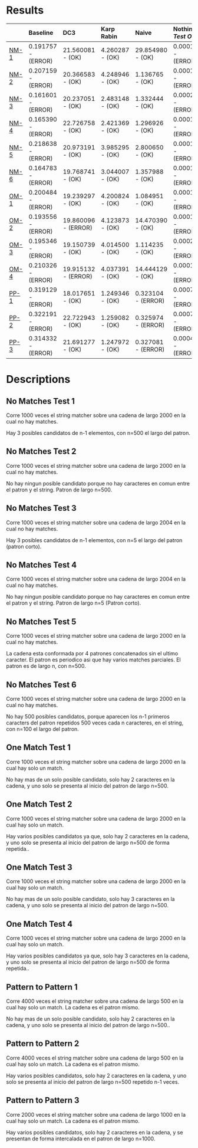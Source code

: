 # Results 

 | |Baseline|DC3|Karp Rabin|Naive|Nothing _Test Only_|Z Box|
|:---|:---|:---|:---|:---|:---|:---|
|[NM-1](#no-matches-test-1)|0.191757 - (ERROR)|21.560081 - (OK)|4.260287 - (OK)|29.854980 - (OK)|0.000173 - (ERROR)|3.553794 - (OK)|
|[NM-2](#no-matches-test-2)|0.207159 - (ERROR)|20.366583 - (OK)|4.248946 - (OK)|1.136765 - (OK)|0.000186 - (ERROR)|2.749097 - (OK)|
|[NM-3](#no-matches-test-3)|0.161601 - (ERROR)|20.237051 - (OK)|2.483148 - (OK)|1.332444 - (OK)|0.000253 - (ERROR)|2.026029 - (OK)|
|[NM-4](#no-matches-test-4)|0.165390 - (ERROR)|22.726758 - (OK)|2.421369 - (OK)|1.296926 - (OK)|0.000158 - (ERROR)|1.939456 - (OK)|
|[NM-5](#no-matches-test-5)|0.218638 - (ERROR)|20.973191 - (OK)|3.985295 - (OK)|2.800650 - (OK)|0.000197 - (ERROR)|2.143248 - (OK)|
|[NM-6](#no-matches-test-6)|0.164783 - (ERROR)|19.768741 - (OK)|3.044007 - (OK)|1.357988 - (OK)|0.000187 - (ERROR)|2.032005 - (OK)|
|[OM-1](#one-match-test-1)|0.200484 - (ERROR)|19.239297 - (OK)|4.200824 - (OK)|1.084951 - (OK)|0.000177 - (ERROR)|2.153550 - (OK)|
|[OM-2](#one-match-test-2)|0.193556 - (ERROR)|19.860096 - (ERROR)|4.123873 - (OK)|14.470390 - (OK)|0.000171 - (ERROR)|2.505943 - (OK)|
|[OM-3](#one-match-test-3)|0.195346 - (ERROR)|19.150739 - (OK)|4.014500 - (OK)|1.114235 - (OK)|0.000203 - (ERROR)|2.185950 - (OK)|
|[OM-4](#one-match-test-4)|0.210326 - (ERROR)|19.915132 - (ERROR)|4.037391 - (OK)|14.444129 - (OK)|0.000175 - (ERROR)|2.510152 - (OK)|
|[PP-1](#pattern-to-pattern-1)|0.319129 - (ERROR)|18.017651 - (OK)|1.249346 - (OK)|0.323104 - (ERROR)|0.000790 - (ERROR)|3.201581 - (OK)|
|[PP-2](#pattern-to-pattern-2)|0.322191 - (ERROR)|22.722943 - (OK)|1.259082 - (OK)|0.325974 - (ERROR)|0.000778 - (ERROR)|4.794131 - (OK)|
|[PP-3](#pattern-to-pattern-3)|0.314332 - (ERROR)|21.691277 - (OK)|1.247972 - (OK)|0.327081 - (ERROR)|0.000407 - (ERROR)|4.478853 - (OK)|
# Descriptions 

## No Matches Test 1 

 
Corre 1000 veces el string matcher sobre una cadena de largo 2000 en la cual no hay matches.

Hay 3 posibles candidatos de n-1 elementos, con n=500 el largo del patron.
                
## No Matches Test 2 

 
Corre 1000 veces el string matcher sobre una cadena de largo 2000 en la cual no hay matches.

No hay ningun posible candidato porque no hay caracteres en comun entre el patron y el string. Patron de largo n=500.
                
## No Matches Test 3 

 
Corre 1000 veces el string matcher sobre una cadena de largo 2004 en la cual no hay matches.

Hay 3 posibles candidatos de n-1 elementos, con n=5 el largo del patron (patron corto).
                
## No Matches Test 4 

 
Corre 1000 veces el string matcher sobre una cadena de largo 2004 en la cual no hay matches.

No hay ningun posible candidato porque no hay caracteres en comun entre el patron y el string. Patron de largo n=5 (Patron corto).
                
## No Matches Test 5 

 
Corre 1000 veces el string matcher sobre una cadena de largo 2000 en la cual no hay matches.

La cadena esta conformada por 4 patrones concatenados sin el ultimo caracter. El patron es periodico asi que hay varios matches parciales.
El patron es de largo n, con n=500.
                
## No Matches Test 6 

 
Corre 1000 veces el string matcher sobre una cadena de largo 2000 en la cual no hay matches.

No hay 500 posibles candidatos, porque aparecen los n-1 primeros caracters del patron repetidos 500 veces cada n caracteres,
en el string, con n=100 el largo del patron.
                
## One Match Test 1 

 
Corre 1000 veces el string matcher sobre una cadena de largo 2000 en la cual hay solo un match.

No hay mas de un solo posible candidato, solo hay 2 caracteres en la cadena, y uno solo se presenta al inicio del
patron de largo n=500.
                
## One Match Test 2 

 
Corre 1000 veces el string matcher sobre una cadena de largo 2000 en la cual hay solo un match.

Hay varios posibles candidatos ya que, solo hay 2 caracteres en la cadena, y uno solo se presenta al inicio del
patron de largo n=500 de forma repetida..
                
## One Match Test 3 

 
Corre 1000 veces el string matcher sobre una cadena de largo 2000 en la cual hay solo un match.

No hay mas de un solo posible candidato, solo hay 3 caracteres en la cadena, y uno solo se presenta al inicio del
patron de largo n=500.
                
## One Match Test 4 

 
Corre 1000 veces el string matcher sobre una cadena de largo 2000 en la cual hay solo un match.

Hay varios posibles candidatos ya que, solo hay 3 caracteres en la cadena, y uno solo se presenta al inicio del
patron de largo n=500 de forma repetida..
                
## Pattern to Pattern 1 

 
Corre 4000 veces el string matcher sobre una cadena de largo 500 en la cual hay solo un match. La cadena es el patron mismo.

No hay mas de un solo posible candidato, solo hay 2 caracteres en la cadena, y uno solo se presenta al inicio del
patron de largo n=500..
                
## Pattern to Pattern 2 

 
Corre 4000 veces el string matcher sobre una cadena de largo 500 en la cual hay solo un match. La cadena es el patron mismo.

Hay varios posibles candidatos, solo hay 2 caracteres en la cadena, y uno solo se presenta al inicio del
patron de largo n=500 repetido n-1 veces.
                
## Pattern to Pattern 3 

 
Corre 2000 veces el string matcher sobre una cadena de largo 1000 en la cual hay solo un match. La cadena es el patron mismo.

Hay varios posibles candidatos, solo hay 2 caracteres en la cadena, y se presentan de forma intercalada
en el patron de largo n=1000.
                
